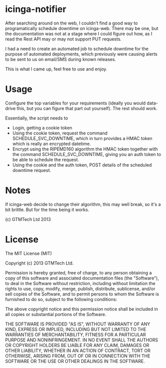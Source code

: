 icinga-notifier
===============

After searching around on the web, I couldn't find a good way to programatically schedule downtime on icinga-web. There may be one, but the documentation was not at a stage where I could figure out how, as I read the Rest API may or may not support PUT requests.

I had a need to create an automated job to schedule downtime for the purpose of automated deployments, which previously were causing alerts to be sent to us on email/SMS during known releases.

This is what I came up, feel free to use and enjoy.

Usage
=====

Configure the top variables for your requirements (ideally you would data-drive this, but you can figure that part out yourself). The rest should work.

Essentially, the script needs to

* Login, getting a cookie token
* Using the cookie token, request the command SCHEDULE_SVC_DOWNTIME, which in turn provides a HMAC token which is really an encrypted datetime.
* Encrypt using the RIPEMD160 algorithm the HMAC token together with the command SCHEDULE_SVC_DOWNTIME, giving you an auth token to be able to schedule the request.
* Using the cookie and the auth token, POST details of the scheduled downtime request.

Notes
=====

If icinga-web decide to change their algorithm, this may well break, so it's a bit brittle. But for the time being it works.

(c) GTMTech Ltd 2013

License
=======

The MIT License (MIT)

Copyright (c) 2013 GTMTech Ltd.

Permission is hereby granted, free of charge, to any person obtaining a copy of
this software and associated documentation files (the "Software"), to deal in
the Software without restriction, including without limitation the rights to
use, copy, modify, merge, publish, distribute, sublicense, and/or sell copies of
the Software, and to permit persons to whom the Software is furnished to do so,
subject to the following conditions:

The above copyright notice and this permission notice shall be included in all
copies or substantial portions of the Software.

THE SOFTWARE IS PROVIDED "AS IS", WITHOUT WARRANTY OF ANY KIND, EXPRESS OR
IMPLIED, INCLUDING BUT NOT LIMITED TO THE WARRANTIES OF MERCHANTABILITY, FITNESS
FOR A PARTICULAR PURPOSE AND NONINFRINGEMENT. IN NO EVENT SHALL THE AUTHORS OR
COPYRIGHT HOLDERS BE LIABLE FOR ANY CLAIM, DAMAGES OR OTHER LIABILITY, WHETHER
IN AN ACTION OF CONTRACT, TORT OR OTHERWISE, ARISING FROM, OUT OF OR IN
CONNECTION WITH THE SOFTWARE OR THE USE OR OTHER DEALINGS IN THE SOFTWARE.
